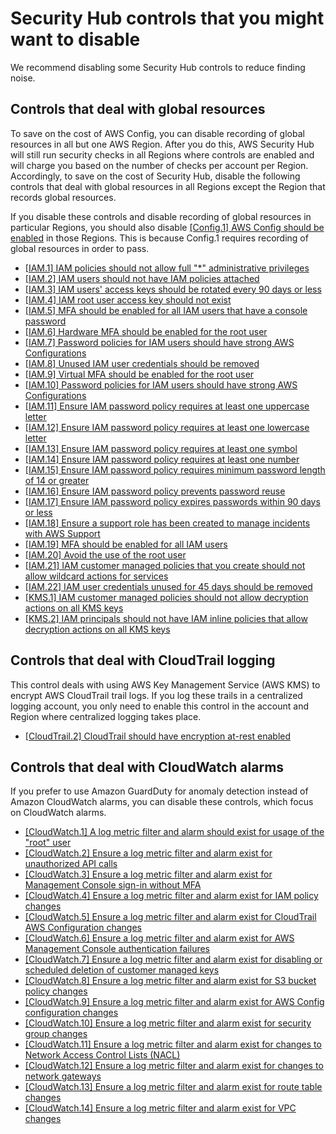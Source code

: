 # Security Hub controls that you might want to disable<a name="controls-to-disable"></a>

We recommend disabling some Security Hub controls to reduce finding noise\.

## Controls that deal with global resources<a name="controls-to-disable-global-resources"></a>

To save on the cost of AWS Config, you can disable recording of global resources in all but one AWS Region\. After you do this, AWS Security Hub will still run security checks in all Regions where controls are enabled and will charge you based on the number of checks per account per Region\. Accordingly, to save on the cost of Security Hub, disable the following controls that deal with global resources in all Regions except the Region that records global resources\.

If you disable these controls and disable recording of global resources in particular Regions, you should also disable [\[Config\.1\] AWS Config should be enabled](config-controls.md#config-1) in those Regions\. This is because Config\.1 requires recording of global resources in order to pass\.
+ [\[IAM\.1\] IAM policies should not allow full "\*" administrative privileges](iam-controls.md#iam-1)
+ [\[IAM\.2\] IAM users should not have IAM policies attached](iam-controls.md#iam-2)
+ [\[IAM\.3\] IAM users' access keys should be rotated every 90 days or less](iam-controls.md#iam-3)
+ [\[IAM\.4\] IAM root user access key should not exist](iam-controls.md#iam-4)
+ [\[IAM\.5\] MFA should be enabled for all IAM users that have a console password](iam-controls.md#iam-5)
+ [\[IAM\.6\] Hardware MFA should be enabled for the root user](iam-controls.md#iam-6)
+ [\[IAM\.7\] Password policies for IAM users should have strong AWS Configurations](iam-controls.md#iam-7)
+ [\[IAM\.8\] Unused IAM user credentials should be removed](iam-controls.md#iam-8)
+ [\[IAM\.9\] Virtual MFA should be enabled for the root user](iam-controls.md#iam-9)
+ [\[IAM\.10\] Password policies for IAM users should have strong AWS Configurations](iam-controls.md#iam-10)
+ [\[IAM\.11\] Ensure IAM password policy requires at least one uppercase letter](iam-controls.md#iam-11)
+ [\[IAM\.12\] Ensure IAM password policy requires at least one lowercase letter](iam-controls.md#iam-12)
+ [\[IAM\.13\] Ensure IAM password policy requires at least one symbol](iam-controls.md#iam-13)
+ [\[IAM\.14\] Ensure IAM password policy requires at least one number](iam-controls.md#iam-14)
+ [\[IAM\.15\] Ensure IAM password policy requires minimum password length of 14 or greater](iam-controls.md#iam-15)
+ [\[IAM\.16\] Ensure IAM password policy prevents password reuse](iam-controls.md#iam-16)
+ [\[IAM\.17\] Ensure IAM password policy expires passwords within 90 days or less](iam-controls.md#iam-17)
+ [\[IAM\.18\] Ensure a support role has been created to manage incidents with AWS Support](iam-controls.md#iam-18)
+ [\[IAM\.19\] MFA should be enabled for all IAM users](iam-controls.md#iam-19)
+ [\[IAM\.20\] Avoid the use of the root user](iam-controls.md#iam-20)
+ [\[IAM\.21\] IAM customer managed policies that you create should not allow wildcard actions for services](iam-controls.md#iam-21)
+ [\[IAM\.22\] IAM user credentials unused for 45 days should be removed](iam-controls.md#iam-22)
+ [\[KMS\.1\] IAM customer managed policies should not allow decryption actions on all KMS keys](kms-controls.md#kms-1)
+ [\[KMS\.2\] IAM principals should not have IAM inline policies that allow decryption actions on all KMS keys](kms-controls.md#kms-2)

## Controls that deal with CloudTrail logging<a name="controls-to-disable-cloudtrail-logging"></a>

This control deals with using AWS Key Management Service \(AWS KMS\) to encrypt AWS CloudTrail trail logs\. If you log these trails in a centralized logging account, you only need to enable this control in the account and Region where centralized logging takes place\.
+ [\[CloudTrail\.2\] CloudTrail should have encryption at\-rest enabled](cloudtrail-controls.md#cloudtrail-2)

## Controls that deal with CloudWatch alarms<a name="controls-to-disable-cloudwatch-alarms"></a>

If you prefer to use Amazon GuardDuty for anomaly detection instead of Amazon CloudWatch alarms, you can disable these controls, which focus on CloudWatch alarms\.
+ [\[CloudWatch\.1\] A log metric filter and alarm should exist for usage of the "root" user](cloudwatch-controls.md#cloudwatch-1)
+ [\[CloudWatch\.2\] Ensure a log metric filter and alarm exist for unauthorized API calls](cloudwatch-controls.md#cloudwatch-2)
+ [\[CloudWatch\.3\] Ensure a log metric filter and alarm exist for Management Console sign\-in without MFA](cloudwatch-controls.md#cloudwatch-3)
+ [\[CloudWatch\.4\] Ensure a log metric filter and alarm exist for IAM policy changes](cloudwatch-controls.md#cloudwatch-4)
+ [\[CloudWatch\.5\] Ensure a log metric filter and alarm exist for CloudTrail AWS Configuration changes](cloudwatch-controls.md#cloudwatch-5)
+ [\[CloudWatch\.6\] Ensure a log metric filter and alarm exist for AWS Management Console authentication failures](cloudwatch-controls.md#cloudwatch-6)
+ [\[CloudWatch\.7\] Ensure a log metric filter and alarm exist for disabling or scheduled deletion of customer managed keys](cloudwatch-controls.md#cloudwatch-7)
+ [\[CloudWatch\.8\] Ensure a log metric filter and alarm exist for S3 bucket policy changes](cloudwatch-controls.md#cloudwatch-8)
+ [\[CloudWatch\.9\] Ensure a log metric filter and alarm exist for AWS Config configuration changes](cloudwatch-controls.md#cloudwatch-9)
+ [\[CloudWatch\.10\] Ensure a log metric filter and alarm exist for security group changes](cloudwatch-controls.md#cloudwatch-10)
+ [\[CloudWatch\.11\] Ensure a log metric filter and alarm exist for changes to Network Access Control Lists \(NACL\)](cloudwatch-controls.md#cloudwatch-11)
+ [\[CloudWatch\.12\] Ensure a log metric filter and alarm exist for changes to network gateways](cloudwatch-controls.md#cloudwatch-12)
+ [\[CloudWatch\.13\] Ensure a log metric filter and alarm exist for route table changes](cloudwatch-controls.md#cloudwatch-13)
+ [\[CloudWatch\.14\] Ensure a log metric filter and alarm exist for VPC changes](cloudwatch-controls.md#cloudwatch-14)